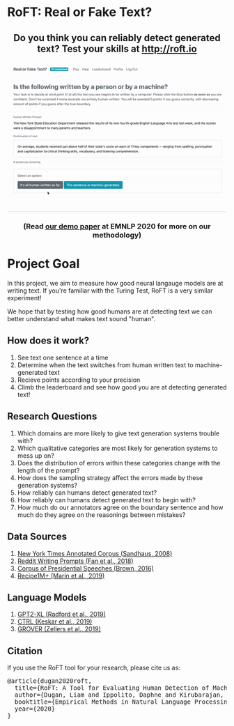 # RoFT: Real or Fake Text? 
<h2 align="center"> Do you think you can reliably detect generated text? Test your skills at <a href="http://roft.io" text>http://roft.io</a></h2>
</p>
<p align="center">
<img align="center" src="./resources/demo.gif" >
</p>

<h3 align="center">
(Read <a href="https://arxiv.org/abs/2010.03070" text>our demo paper</a>
at EMNLP 2020 for more on our methodology)
</h3>

# Project Goal
In this project, we aim to measure how good neural langauge models are at writing text. If you're familiar with the Turing Test, RoFT is a very similar experiment!

We hope that by testing how good humans are at detecting text we can better understand what makes text sound "human".

## How does it work?

1. See text one sentence at a time
2. Determine when the text switches from human written text to machine-generated text
3. Recieve points according to your precision 
4. Climb the leaderboard and see how good you are at detecting generated text!


## Research Questions
1. Which domains are more likely to give text generation systems trouble with?
2. Which qualitative categories are most likely for generation systems to mess up on?
3. Does the distribution of errors within these categories change with the length of the prompt?
4. How does the sampling strategy affect the errors made by these generation systems?
5. How reliably can humans detect generated text?
6. How reliably can humans detect generated text to begin with?
7. How much do our annotators agree on the boundary sentence and how much do they agree on the reasonings between mistakes?

## Data Sources
1. [New York Times Annotated Corpus (Sandhaus, 2008)](https://catalog.ldc.upenn.edu/LDC2008T19)
2. [Reddit Writing Prompts (Fan et al., 2018)](https://dl.fbaipublicfiles.com/fairseq/data/writingPrompts.tar.gz)
3. [Corpus of Presidential Speeches (Brown, 2016)](http://www.thegrammarlab.com/?nor-portfolio=corpus-of-presidential-speeches-cops-and-a-clintontrump-corpus)
4. [Recipe1M+ (Marin et al., 2019)](http://pic2recipe.csail.mit.edu/)

## Language Models
1. [GPT2-XL (Radford et al., 2019)](https://openai.com/blog/better-language-models/)
2. [CTRL (Keskar et al., 2019)](https://blog.einstein.ai/introducing-a-conditional-transformer-language-model-for-controllable-generation/)
3. [GROVER (Zellers et al., 2019)](https://rowanzellers.com/grover/)

## Citation
If you use the RoFT tool for your research, please cite us as:
<pre>
@article{dugan2020roft,
  title={RoFT: A Tool for Evaluating Human Detection of Machine-Generated Text},
  author={Dugan, Liam and Ippolito, Daphne and Kirubarajan, Arun and Callison-Burch, Chris},
  booktitle={Empirical Methods in Natural Language Processing, Demo Track},
  year={2020}
}
</pre>